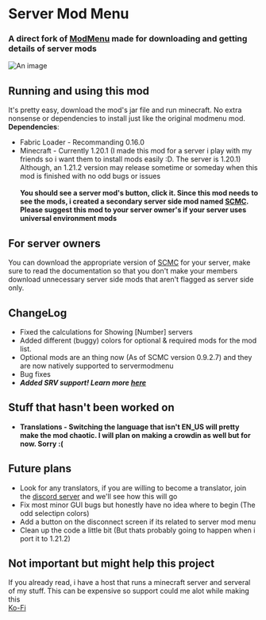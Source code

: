 # Server Mod Menu
### A direct fork of [ModMenu](https://github.com/TerraformersMC/ModMenu) made for downloading and getting details of server mods
![An image](https://cdn.modrinth.com/data/mdAdBC85/images/bab950bf491ccdb79a2b7b5001cf3ebc86f847cb.png)

## Running and using this mod
It's pretty easy, download the mod's jar file and run minecraft.
No extra nonsense or dependencies to install just like the original modmenu mod.
<br>
**Dependencies**:
* Fabric Loader - Recommanding 0.16.0
* Minecraft - Currently 1.20.1 (I made this mod for a server i play with my friends so i want them to install mods easily :D. The server is 1.20.1)
<br> Although, an 1.21.2 version may release sometime or someday when this mod is finished with no odd bugs or issues
<br><br>**You should see a server mod's button, click it.
Since this mod needs to see the mods, i created a secondary server side mod named [SCMC](https://github.com/SkellyBuilds/scmc). Please suggest this mod to your server owner's if your server uses universal environment mods** 

## For server owners
You can download the appropriate version of [SCMC](https://github.com/SkellyBuilds/scmc) for your server, make sure to read the documentation so that you don't make your members download unnecessary server side mods that aren't flagged as server side only.

## ChangeLog
* Fixed the calculations for Showing [Number] servers
* Added different (buggy) colors for optional & required mods for the mod list.
* Optional mods are an thing now (As of SCMC version 0.9.2.7) and they are now natively supported to servermodmenu
* Bug fixes
* ***Added SRV support! Learn more [here](https://github.com/SkellyBuilds/scmc/wiki/Getting-started-using-SCMC#how-do-i-use-different-ports-properly)***

## Stuff that hasn't been worked on
* **Translations - Switching the language that isn't EN_US will pretty make the mod chaotic. I will plan on making a crowdin as well but for now. Sorry :(**

## Future plans
* Look for any translators, if you are willing to become a translator, join the [discord server](https://discord.gg/PqHCG2qv) and we'll see how this will go
* Fix most minor GUI bugs but honestly have no idea where to begin (The odd selectipn colors)
* Add a button on the disconnect screen if its related to server mod menu
* Clean up the code a little bit (But thats probably going to happen when i port it to 1.21.2)

## Not important but might help this project
If you already read, i have a host that runs a minecraft server and serveral of my stuff. This can be expensive so support could me alot while making this
<br>[Ko-Fi](https://ko-fi.com/broreallysaid)
